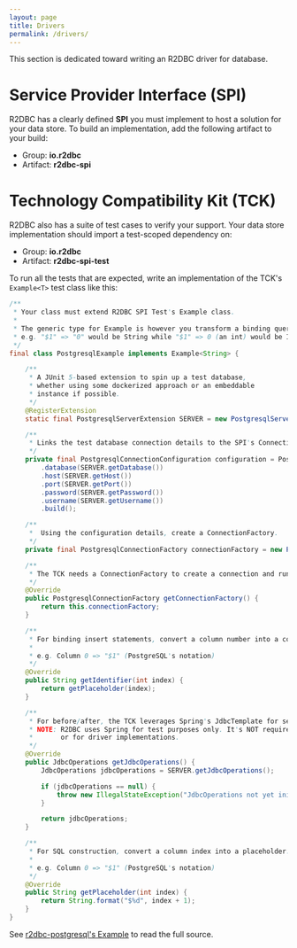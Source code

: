 ```yaml
---
layout: page
title: Drivers
permalink: /drivers/
---
```


This section is dedicated toward writing an R2DBC driver for database.

# Service Provider Interface (SPI)

R2DBC has a clearly defined **SPI** you must implement to host a solution for your data store. To build an implementation, add the following artifact to your build:

* Group: **io.r2dbc**
* Artifact: **r2dbc-spi**

# Technology Compatibility Kit (TCK)

R2DBC also has a suite of test cases to verify your support. Your data store implementation should import a test-scoped dependency on:

* Group: **io.r2dbc**
* Artifact: **r2dbc-spi-test**

To run all the tests that are expected, write an implementation of the TCK's `Example<T>` test class like this:

```java
/**
 * Your class must extend R2DBC SPI Test's Example class.
 *
 * The generic type for Example is however you transform a binding query param into column notation,
 * e.g. "$1" => "0" would be String while "$1" => 0 (an int) would be Integer.
 */
final class PostgresqlExample implements Example<String> {

    /**
     * A JUnit 5-based extension to spin up a test database, 
     * whether using some dockerized approach or an embeddable
     * instance if possible.
     */
    @RegisterExtension
    static final PostgresqlServerExtension SERVER = new PostgresqlServerExtension();

    /**
     * Links the test database connection details to the SPI's ConnectionConfiguration.
     */
    private final PostgresqlConnectionConfiguration configuration = PostgresqlConnectionConfiguration.builder()
        .database(SERVER.getDatabase())
        .host(SERVER.getHost())
        .port(SERVER.getPort())
        .password(SERVER.getPassword())
        .username(SERVER.getUsername())
        .build();

    /**
     *  Using the configuration details, create a ConnectionFactory.
     */
    private final PostgresqlConnectionFactory connectionFactory = new PostgresqlConnectionFactory(this.configuration);

    /**
     * The TCK needs a ConnectionFactory to create a connection and run all of its tests.
     */
    @Override
    public PostgresqlConnectionFactory getConnectionFactory() {
        return this.connectionFactory;
    }

    /**
     * For binding insert statements, convert a column number into a column identifier.
     * 
     * e.g. Column 0 => "$1" (PostgreSQL's notation)
     */
    @Override
    public String getIdentifier(int index) {
        return getPlaceholder(index);
    }

    /**
     * For before/after, the TCK leverages Spring's JdbcTemplate for setup and teardown.
     * NOTE: R2DBC uses Spring for test purposes only. It's NOT required in either the SPI itself,
     *       or for driver implementations.
     */
    @Override
    public JdbcOperations getJdbcOperations() {
        JdbcOperations jdbcOperations = SERVER.getJdbcOperations();

        if (jdbcOperations == null) {
            throw new IllegalStateException("JdbcOperations not yet initialized");
        }

        return jdbcOperations;
    }

    /**
     * For SQL construction, convert a column index into a placeholder.
     * 
     * e.g. Column 0 => "$1" (PostgreSQL's notation)
     */
    @Override
    public String getPlaceholder(int index) {
        return String.format("$%d", index + 1);
    }
}
```

See [r2dbc-postgresql's Example](https://github.com/r2dbc/r2dbc-postgresql/blob/master/src/test/java/io/r2dbc/postgresql/PostgresqlExample.java) to read the full source.